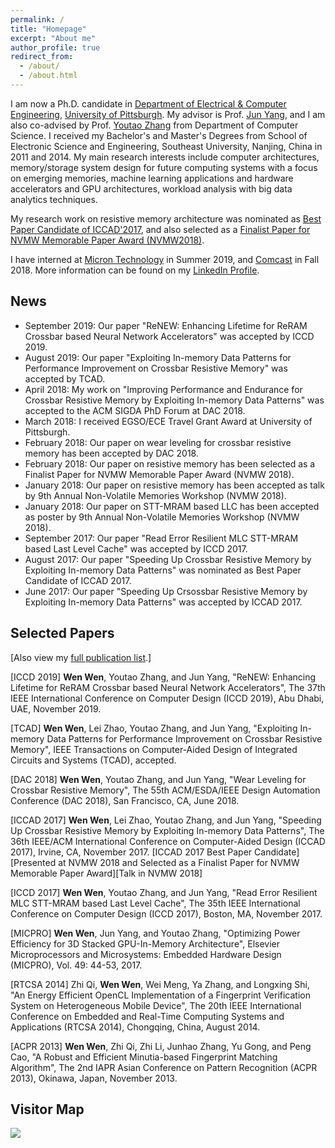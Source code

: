 ```yaml
---
permalink: /
title: "Homepage"
excerpt: "About me"
author_profile: true
redirect_from: 
  - /about/
  - /about.html
---
```


I am now a Ph.D. candidate in [Department of Electrical & Computer Engineering](https://www.engineering.pitt.edu/Departments/Electrical-Computer/), [University of Pittsburgh](https://www.pitt.edu/). My advisor is Prof. [Jun Yang](https://www.pitt.edu/~juy9/), and I am also co-advised by Prof. [Youtao Zhang](https://people.cs.pitt.edu/~zhangyt/) from Department of Computer Science. I received my Bachelor's and Master's Degrees from School of Electronic Science and Engineering, Southeast University, Nanjing, China in 2011 and 2014. My main research interests include computer architectures, memory/storage system design for future computing systems with a focus on emerging memories, machine learning applications and hardware accelerators and GPU architectures, workload analysis with big data analytics techniques. 

My research work on resistive memory architecture was nominated as [Best Paper Candidate of ICCAD'2017](https://iccad.com/sites/iccad.com/files/2017%20ICCAD%20Awards%20Page.pdf), and also selected as a [Finalist Paper for NVMW Memorable Paper Award (NVMW2018)](http://nvmw.ucsd.edu/2018/program/). 

I have interned at [Micron Technology](https://www.micron.com/) in Summer 2019, and [Comcast](https://corporate.comcast.com/) in Fall 2018. More information can be found on my [LinkedIn Profile](https://www.linkedin.com/in/wew55/).


News
------
* September 2019: Our paper "ReNEW: Enhancing Lifetime for ReRAM Crossbar based Neural Network Accelerators" was accepted by ICCD 2019.
* August 2019: Our paper "Exploiting In-memory Data Patterns for Performance Improvement on Crossbar Resistive Memory" was accepted by TCAD.
* April 2018: My work on "Improving Performance and Endurance for Crossbar Resistive Memory by Exploiting In-memory Data Patterns" was accepted to the ACM SIGDA PhD Forum at DAC 2018.
* March 2018: I received EGSO/ECE Travel Grant Award at University of Pittsburgh.
* February 2018: Our paper on wear leveling for crossbar resistive memory has been accepted by DAC 2018.
* February 2018: Our paper on resistive memory has been selected as a Finalist Paper for NVMW Memorable Paper Award (NVMW 2018).
* January 2018: Our paper on resistive memory has been accepted as talk by 9th Annual Non-Volatile Memories Workshop (NVMW 2018).
* January 2018: Our paper on STT-MRAM based LLC has been accepted as poster by 9th Annual Non-Volatile Memories Workshop (NVMW 2018).
* September 2017: Our paper "Read Error Resilient MLC STT-MRAM based Last Level Cache" was accepted by ICCD 2017.
* August 2017: Our paper "Speeding Up Crossbar Resistive Memory by Exploiting In-memory Data Patterns" was nominated as Best Paper Candidate of ICCAD 2017.
* June 2017: Our paper "Speeding Up Crsossbar Resistive Memory by Exploiting In-memory Data Patterns" was accepted by ICCAD 2017.

Selected Papers
------
[Also view my [full publication list](https://wew55.github.io/publications/).]

[ICCD 2019] __Wen Wen__, Youtao Zhang, and Jun Yang, "ReNEW: Enhancing Lifetime for ReRAM Crossbar based Neural Network Accelerators",  The 37th IEEE International Conference on Computer Design (ICCD 2019), Abu Dhabi, UAE, November 2019.

[TCAD] __Wen Wen__, Lei Zhao, Youtao Zhang, and Jun Yang, "Exploiting In-memory Data Patterns for Performance Improvement on Crossbar Resistive Memory", IEEE Transactions on Computer-Aided Design of Integrated Circuits and Systems (TCAD), accepted.

[DAC 2018] __Wen Wen__, Youtao Zhang, and Jun Yang, "Wear Leveling for Crossbar Resistive Memory", The 55th ACM/ESDA/IEEE Design Automation Conference (DAC 2018), San Francisco, CA, June 2018.

[ICCAD 2017] __Wen Wen__, Lei Zhao, Youtao Zhang, and Jun Yang, "Speeding Up Crossbar Resistive Memory by Exploiting In-memory Data Patterns", The 36th IEEE/ACM International Conference on Computer-Aided Design (ICCAD 2017), Irvine, CA, November 2017.
[ICCAD 2017 Best Paper Candidate] [Presented at NVMW 2018 and Selected as a Finalist Paper for NVMW Memorable Paper Award][Talk in NVMW 2018]

[ICCD 2017] __Wen Wen__, Youtao Zhang, and Jun Yang, "Read Error Resilient MLC STT-MRAM based Last Level Cache", The 35th IEEE International Conference on Computer Design (ICCD 2017), Boston, MA, November 2017.

[MICPRO] __Wen Wen__, Jun Yang, and Youtao Zhang, "Optimizing Power Efficiency for 3D Stacked GPU-In-Memory Architecture", Elsevier Microprocessors and Microsystems: Embedded Hardware Design (MICPRO), Vol. 49: 44-53, 2017.

[RTCSA 2014] Zhi Qi, __Wen Wen__, Wei Meng, Ya Zhang, and Longxing Shi, "An Energy Efficient OpenCL Implementation of a Fingerprint Verification System on Heterogeneous Mobile Device", The 20th IEEE International Conference on Embedded and Real-Time Computing Systems and Applications (RTCSA 2014), Chongqing, China, August 2014.

[ACPR 2013] __Wen Wen__, Zhi Qi, Zhi Li, Junhao Zhang, Yu Gong, and Peng Cao, "A Robust and Efficient Minutia-based Fingerprint Matching Algorithm", The 2nd IAPR Asian Conference on Pattern Recognition (ACPR 2013), Okinawa, Japan, November 2013.


Visitor Map
------
     
<a href="https://clustrmaps.com/site/1az2j" title="Visit tracker"><img src="//clustrmaps.com/map_v2.png?cl=ffffff&w=300&t=tt&d=B7KpfeZ-E_TlhfBboWHdndQNpS8ah6ILoashd6ldpD4" /></a>



